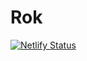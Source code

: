 # Rok
[![Netlify Status](https://api.netlify.com/api/v1/badges/1d73bcd3-6394-4a44-983e-da87ab5a5f54/deploy-status)](https://app.netlify.com/sites/2381-stats/deploys)
